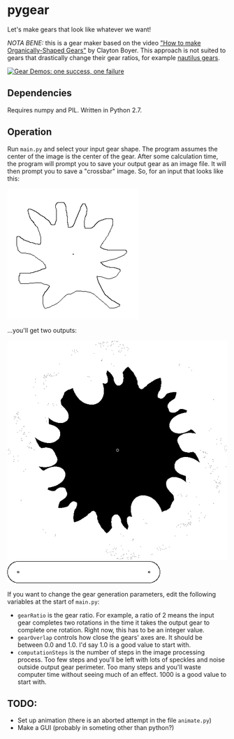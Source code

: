 # pygear

Let's make gears that look like whatever we want!

_NOTA BENE:_ this is a gear maker based on the video ["How to make Organically-Shaped Gears"](https://youtu.be/3LdlSAN1yks) by Clayton Boyer. This approach is not suited to gears that drastically change their gear ratios, for example [nautilus gears](https://youtu.be/IUR-T4Nw-Sk).

[![Gear Demos: one success, one failure](https://img.youtube.com/vi/2XJWHQcnk54/0.jpg)](https://www.youtube.com/watch?v=2XJWHQcnk54)

## Dependencies

Requires numpy and PIL. Written in Python 2.7.

## Operation

Run `main.py` and select your input gear shape. The program assumes the center of the image is the center of the gear. After some calculation time, the program will prompt you to save your output gear as an image file. It will then prompt you to save a "crossbar" image. So, for an input that looks like this:

![](https://github.com/settinger/pygear/blob/master/test_gear_in.png "Input")

...you'll get two outputs:

![](https://github.com/settinger/pygear/blob/master/test_gear_out.png "Output") ![](https://github.com/settinger/pygear/blob/master/test_crossbar.png "Crossbar")

If you want to change the gear generation parameters, edit the following variables at the start of `main.py`:
* `gearRatio` is the gear ratio. For example, a ratio of 2 means the input gear completes two rotations in the time it takes the output gear to complete one rotation. Right now, this has to be an integer value.
* `gearOverlap` controls how close the gears' axes are. It should be between 0.0 and 1.0. I'd say 1.0 is a good value to start with.
* `computationSteps` is the number of steps in the image processing process. Too few steps and you'll be left with lots of speckles and noise outside output gear perimeter. Too many steps and you'll waste computer time without seeing much of an effect. 1000 is a good value to start with.

## TODO:

* Set up animation (there is an aborted attempt in the file `animate.py`)
* Make a GUI (probably in someting other than python?)